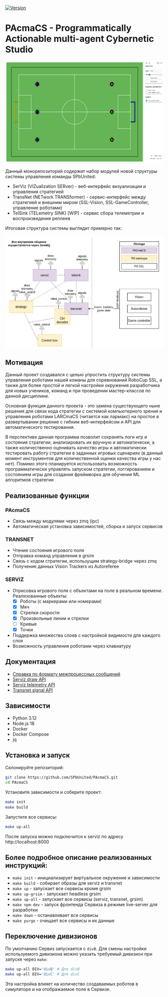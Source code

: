 [![Version](https://img.shields.io/badge/version-v0.22.1-informational)](https://github.com/SPBUnited/serviz/actions/workflows/auto-semver.yml)

# PAcmaCS - Programmatically Actionable multi-agent Cybernetic Studio

![](images/2025-03-29-22-52-41.png)

Данный монорепозиторий содержит набор модулей новой структуры системы управления команды SPbUnited:

- SerViz (VIZualization SERver) - веб-интерфейс визуализации и управления стратегией
- TransNet (NETwork TRANSformer) - сервис-интерфейс между стратегией и внешним миром (SSL-Vision, SSL-GameController, управление роботами)
- TelSink (TELemetry SINK) [WIP] - сервис сбора телеметрии и воспроизведения реплеев

Итоговая структура системы выглядит примерно так:

<!-- ![](images/system_architecture.svg) -->

![](docs/architecture.drawio.png)

## Мотивация

Данный проект создавался с целью упростить структуру системы управления роботами нашей команы для соревнований RoboCup SSL, а также для более простой и легкой настройки окружения разработчика для новых учеников, команд и при проведении мастер-классов по данной дисциплине.

Основная функция данного проекта - это замена существующего ныне решения для связи кода стратегии с системой компьютерного зрения и управления роботами LARCmaCS (читается как лармакс) на простое в развертывании решение с гибким веб-интерфейсом и API для автоматического тестирования.

В перспективе данная программа позволит сохранять логи игр и состояния стратегии, анализировать их вручную и автоматически, а также количественно оценивать качество игры и автоматически тестировать работу стратегии в заданных игровых сценариях (в данный момент инструментов для количественной оценки качества игры у нас нет). Помимо этого планируется использовать возможность программатически управлять запуском стратегии, логгированием и состоянием игры для создания фреймворка для обучения ML алгоритмов стратегии

## Реализованные функции

### PAcmaCS

- Связь между модулями через zmq (ipc)
- Автоматическая установка зависимостей, сборка и запуск сервисов

### TRANSNET

- Чтение состояния игрового поля
- Отправка команд управления в grsim
- Связь с кодом стратегии, использущим strategy-bridge через zmq
- Получение данных Vision Trackers из Autoreferee

### SERVIZ
- Отрисовка игрового поля с объектами на поле в реальном времени. Реализованные объекты:
    - [x] Роботы (с маркерами или номерами)
    - [x] Мяч
    - [x] Стрелки скорости
    - [x] Произвольные линии и стрелки
    - [ ] Кривые
    - [x] Точки
- Поддержка множества слоев с настройкой видимости для каждого слоя
- Возможность управления роботами через клавиатуру

## Документация

- [Справка по формату межпроцессных сообщений](docs/zmq_api_v3.md)
- [Serviz draw API](docs/serviz_draw_api.md)
- [Serviz telemetry API](docs/serviz_telemetry_api.md)
- [Transnet signal API](docs/transnet_signal_api.md)

## Зависимости

- Python 3.12
- Node.js 18
- Docker
- Docker Compose
- jq

## Установка и запуск

Склонируйте репозиторий:

```bash
git clone https://github.com/SPbUnited/PAcmaCS.git
cd PAcmaCS
```

Установите зависимости и соберите проект:

```bash
make init
make build
```

Запустите все сервисы:

```bash
make up-all
```

После запуска можно подключится к serviz по адресу http://localhost:8000

## Более подробное описание реализованных инструкций:

- `make init` - инициализирует виртуальное окружение и зависимости
- `make build` - собирает образы для serviz и transnet
- `make up` - запускает все сервисы кроме grsim
- `make up-grsim` - запускает headless grsim
- `make up-all` - запускает все сервисы (serviz, transnet, grsim)
- `make npm-dev` - запуск фронтенда Сервиза в режиме live-server для разработки
- `make down` - останавливает все сервисы
- `make purge` - очищает все сервисы и их данные

## Переключение дивизионов

По умолчанию Сервиз запускается с `divB`. Для смены настройки используемого дивизиона можно указать требуемый дивизион при запуске через `make`:

```bash
make up-all DIV='divB' # Для divB
make up-all DIV='divC' # Для divC
```

Эта настройка влияет на количество создаваемых роботов в симуляторе и на отображаемое поле в Сервизе.
